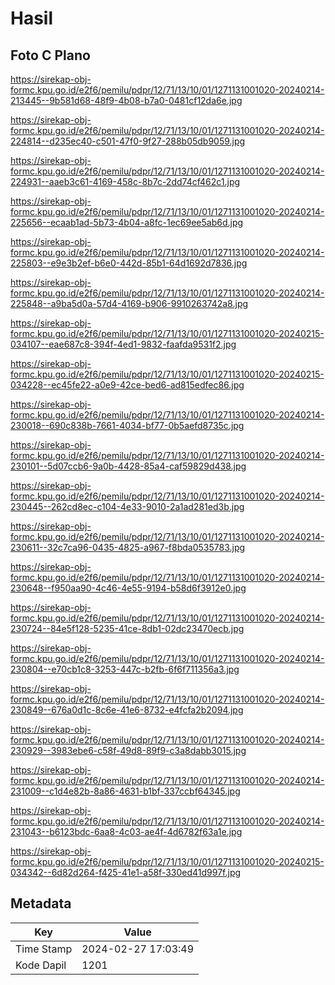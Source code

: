 # Hasil

## Foto C Plano

https://sirekap-obj-formc.kpu.go.id/e2f6/pemilu/pdpr/12/71/13/10/01/1271131001020-20240214-213445--9b581d68-48f9-4b08-b7a0-0481cf12da6e.jpg

https://sirekap-obj-formc.kpu.go.id/e2f6/pemilu/pdpr/12/71/13/10/01/1271131001020-20240214-224814--d235ec40-c501-47f0-9f27-288b05db9059.jpg

https://sirekap-obj-formc.kpu.go.id/e2f6/pemilu/pdpr/12/71/13/10/01/1271131001020-20240214-224931--aaeb3c61-4169-458c-8b7c-2dd74cf462c1.jpg

https://sirekap-obj-formc.kpu.go.id/e2f6/pemilu/pdpr/12/71/13/10/01/1271131001020-20240214-225656--ecaab1ad-5b73-4b04-a8fc-1ec69ee5ab6d.jpg

https://sirekap-obj-formc.kpu.go.id/e2f6/pemilu/pdpr/12/71/13/10/01/1271131001020-20240214-225803--e9e3b2ef-b6e0-442d-85b1-64d1692d7836.jpg

https://sirekap-obj-formc.kpu.go.id/e2f6/pemilu/pdpr/12/71/13/10/01/1271131001020-20240214-225848--a9ba5d0a-57d4-4169-b906-9910263742a8.jpg

https://sirekap-obj-formc.kpu.go.id/e2f6/pemilu/pdpr/12/71/13/10/01/1271131001020-20240215-034107--eae687c8-394f-4ed1-9832-faafda9531f2.jpg

https://sirekap-obj-formc.kpu.go.id/e2f6/pemilu/pdpr/12/71/13/10/01/1271131001020-20240215-034228--ec45fe22-a0e9-42ce-bed6-ad815edfec86.jpg

https://sirekap-obj-formc.kpu.go.id/e2f6/pemilu/pdpr/12/71/13/10/01/1271131001020-20240214-230018--690c838b-7661-4034-bf77-0b5aefd8735c.jpg

https://sirekap-obj-formc.kpu.go.id/e2f6/pemilu/pdpr/12/71/13/10/01/1271131001020-20240214-230101--5d07ccb6-9a0b-4428-85a4-caf59829d438.jpg

https://sirekap-obj-formc.kpu.go.id/e2f6/pemilu/pdpr/12/71/13/10/01/1271131001020-20240214-230445--262cd8ec-c104-4e33-9010-2a1ad281ed3b.jpg

https://sirekap-obj-formc.kpu.go.id/e2f6/pemilu/pdpr/12/71/13/10/01/1271131001020-20240214-230611--32c7ca96-0435-4825-a967-f8bda0535783.jpg

https://sirekap-obj-formc.kpu.go.id/e2f6/pemilu/pdpr/12/71/13/10/01/1271131001020-20240214-230648--f950aa90-4c46-4e55-9194-b58d6f3912e0.jpg

https://sirekap-obj-formc.kpu.go.id/e2f6/pemilu/pdpr/12/71/13/10/01/1271131001020-20240214-230724--84e5f128-5235-41ce-8db1-02dc23470ecb.jpg

https://sirekap-obj-formc.kpu.go.id/e2f6/pemilu/pdpr/12/71/13/10/01/1271131001020-20240214-230804--e70cb1c8-3253-447c-b2fb-6f6f711356a3.jpg

https://sirekap-obj-formc.kpu.go.id/e2f6/pemilu/pdpr/12/71/13/10/01/1271131001020-20240214-230849--676a0d1c-8c6e-41e6-8732-e4fcfa2b2094.jpg

https://sirekap-obj-formc.kpu.go.id/e2f6/pemilu/pdpr/12/71/13/10/01/1271131001020-20240214-230929--3983ebe6-c58f-49d8-89f9-c3a8dabb3015.jpg

https://sirekap-obj-formc.kpu.go.id/e2f6/pemilu/pdpr/12/71/13/10/01/1271131001020-20240214-231009--c1d4e82b-8a86-4631-b1bf-337ccbf64345.jpg

https://sirekap-obj-formc.kpu.go.id/e2f6/pemilu/pdpr/12/71/13/10/01/1271131001020-20240214-231043--b6123bdc-6aa8-4c03-ae4f-4d6782f63a1e.jpg

https://sirekap-obj-formc.kpu.go.id/e2f6/pemilu/pdpr/12/71/13/10/01/1271131001020-20240215-034342--6d82d264-f425-41e1-a58f-330ed41d997f.jpg


## Metadata

| Key        | Value               |
| ---------- | ------------------- |
| Time Stamp | 2024-02-27 17:03:49 |
| Kode Dapil | 1201                |



